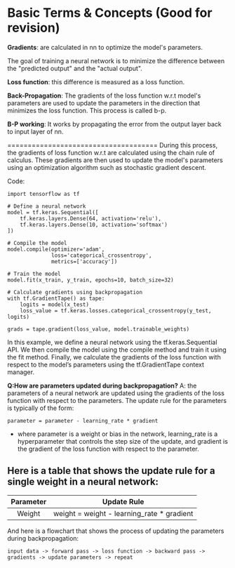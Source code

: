 # Basic Terms & Concepts (Good for revision)

**Gradients**: are calculated in nn to optimize the model's parameters. 

The goal of training a neural network is to minimize the difference between the "predicted output" and the "actual output".

**Loss function**: this difference is measured as a loss function.

**Back-Propagation**: The gradients of the loss function w.r.t model's parameters are used to update the parameters in the direction that minimizes the loss function. This process is called b-p.

**B-P working**: It works by propagating the error from the output layer back to input layer of nn.

=====================================
During this process, the gradients of loss function w.r.t are calculated using the chain rule of calculus. These gradients are then used to update the model's parameters using an optimization algorithm such as stochastic gradient descent.

Code:

```
import tensorflow as tf

# Define a neural network
model = tf.keras.Sequential([
    tf.keras.layers.Dense(64, activation='relu'),
    tf.keras.layers.Dense(10, activation='softmax')
])

# Compile the model
model.compile(optimizer='adam',
              loss='categorical_crossentropy',
              metrics=['accuracy'])

# Train the model
model.fit(x_train, y_train, epochs=10, batch_size=32)

# Calculate gradients using backpropagation
with tf.GradientTape() as tape:
    logits = model(x_test)
    loss_value = tf.keras.losses.categorical_crossentropy(y_test, logits)

grads = tape.gradient(loss_value, model.trainable_weights)
```

In this example, we define a neural network using the tf.keras.Sequential API. We then compile the model using the compile method and train it using the fit method. Finally, we calculate the gradients of the loss function with respect to the model’s parameters using the tf.GradientTape context manager.




**Q:How are parameters updated during backpropagation?**
A:  the parameters of a neural network are updated using the gradients of the loss function with respect to the parameters. The update rule for the parameters is typically of the form:

```
parameter = parameter - learning_rate * gradient
```
* where parameter is a weight or bias in the network, learning_rate is a hyperparameter that controls the step size of the update, and gradient is the gradient of the loss function with respect to the parameter.

Here is a table that shows the update rule for a single weight in a neural network:
-------------------------------------------------------------------------------------------------------------------------

| Parameter | Update Rule |
| :--: | :-: |
| Weight | weight = weight - learning_rate * gradient |


And here is a flowchart that shows the process of updating the parameters during backpropagation:
```
input data -> forward pass -> loss function -> backward pass -> gradients -> update parameters -> repeat
```
